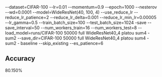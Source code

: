 --dataset=CIFAR-100 --lr=0.01 --momentum=0.9 --epoch=1000 --nesterov --wd=0.0001 --model=WideResNet(40, 100, 4) --use_reduce_lr --reduce_lr_patience=2 --reduce_lr_delta=0.001 --reduce_lr_min_lr=0.00005 --lr_gamma=0.5 --train_batch_size=100 --test_batch_size=1024 -save --save_interval=50 --num_workers_train=16 --num_workers_test=8 --load_model=runs/CIFAR-100 50000 full WideResNet40_4 platou sum4 - sum2 --save_dir=CIFAR-100 50000 full WideResNet40_4 platou sum4 - sum2 - baseline --skip_existing --es_patience=6
## Accuracy
 80.150%